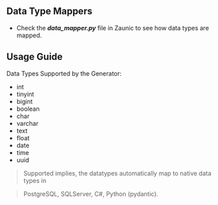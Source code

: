 
## Data Type Mappers

- Check the ***data_mapper.py*** file in Zaunic to see how data types are mapped.


## Usage Guide

Data Types Supported by the Generator:

- int 
- tinyint
- bigint
- boolean
- char
- varchar
- text
- float
- date
- time
- uuid

> Supported implies, the datatypes automatically map to native data types in 

> PostgreSQL, SQLServer, C#, Python (pydantic).

